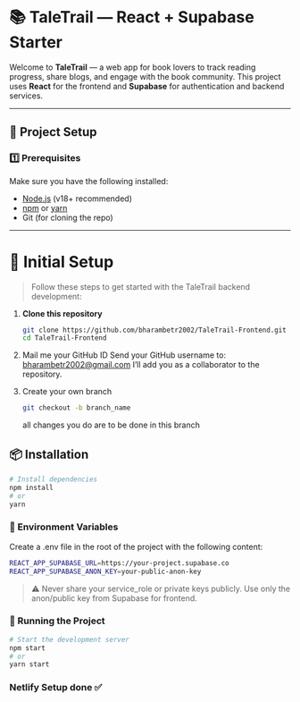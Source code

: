 # 📚 TaleTrail — React + Supabase Starter

Welcome to **TaleTrail** — a web app for book lovers to track reading progress, share blogs, and engage with the book community. This project uses **React** for the frontend and **Supabase** for authentication and backend services.

---

## 🚀 Project Setup

### 1️⃣ Prerequisites

Make sure you have the following installed:

- [Node.js](https://nodejs.org/) (v18+ recommended)
- [npm](https://www.npmjs.com/) or [yarn](https://yarnpkg.com/)
- Git (for cloning the repo)

---

# 🚀 Initial Setup

> Follow these steps to get started with the TaleTrail backend development:

1. **Clone this repository**

   ```bash
   git clone https://github.com/bharambetr2002/TaleTrail-Frontend.git
   cd TaleTrail-Frontend
   ```

2. Mail me your GitHub ID
   Send your GitHub username to: bharambetr2002@gmail.com
   I’ll add you as a collaborator to the repository.

3. Create your own branch
   ```bash
   git checkout -b branch_name
   ```
   all changes you do are to be done in this branch

## 📦 Installation

```bash
# Install dependencies
npm install
# or
yarn
```

### 🔑 Environment Variables

Create a .env file in the root of the project with the following content:

```bash
REACT_APP_SUPABASE_URL=https://your-project.supabase.co
REACT_APP_SUPABASE_ANON_KEY=your-public-anon-key
```

> ⚠️ Never share your service_role or private keys publicly. Use only the anon/public key from Supabase for frontend.

### 🧪 Running the Project

```bash
# Start the development server
npm start
# or
yarn start
```

### Netlify Setup done ✅
